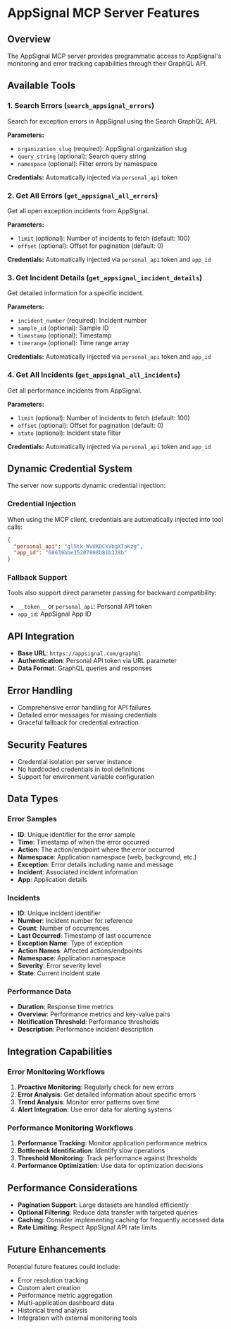 # AppSignal MCP Server Features

## Overview
The AppSignal MCP server provides programmatic access to AppSignal's monitoring and error tracking capabilities through their GraphQL API.

## Available Tools

### 1. Search Errors (`search_appsignal_errors`)
Search for exception errors in AppSignal using the Search GraphQL API.

**Parameters:**
- `organization_slug` (required): AppSignal organization slug
- `query_string` (optional): Search query string
- `namespace` (optional): Filter errors by namespace

**Credentials:** Automatically injected via `personal_api` token

### 2. Get All Errors (`get_appsignal_all_errors`)
Get all open exception incidents from AppSignal.

**Parameters:**
- `limit` (optional): Number of incidents to fetch (default: 100)
- `offset` (optional): Offset for pagination (default: 0)

**Credentials:** Automatically injected via `personal_api` token and `app_id`

### 3. Get Incident Details (`get_appsignal_incident_details`)
Get detailed information for a specific incident.

**Parameters:**
- `incident_number` (required): Incident number
- `sample_id` (optional): Sample ID
- `timestamp` (optional): Timestamp
- `timerange` (optional): Time range array

**Credentials:** Automatically injected via `personal_api` token and `app_id`

### 4. Get All Incidents (`get_appsignal_all_incidents`)
Get all performance incidents from AppSignal.

**Parameters:**
- `limit` (optional): Number of incidents to fetch (default: 100)
- `offset` (optional): Offset for pagination (default: 0)
- `state` (optional): Incident state filter

**Credentials:** Automatically injected via `personal_api` token and `app_id`

## Dynamic Credential System

The server now supports dynamic credential injection:

### Credential Injection
When using the MCP client, credentials are automatically injected into tool calls:
```json
{
  "personal_api": "gl5tk_WvUKDCkVbgXTaKzg",
  "app_id": "68639bbe15207808b81b328b"
}
```

### Fallback Support
Tools also support direct parameter passing for backward compatibility:
- `__token__` or `personal_api`: Personal API token
- `app_id`: AppSignal App ID

## API Integration
- **Base URL**: `https://appsignal.com/graphql`
- **Authentication**: Personal API token via URL parameter
- **Data Format**: GraphQL queries and responses

## Error Handling
- Comprehensive error handling for API failures
- Detailed error messages for missing credentials
- Graceful fallback for credential extraction

## Security Features
- Credential isolation per server instance
- No hardcoded credentials in tool definitions
- Support for environment variable configuration

## Data Types

### Error Samples
- **ID**: Unique identifier for the error sample
- **Time**: Timestamp of when the error occurred
- **Action**: The action/endpoint where the error occurred
- **Namespace**: Application namespace (web, background, etc.)
- **Exception**: Error details including name and message
- **Incident**: Associated incident information
- **App**: Application details

### Incidents
- **ID**: Unique incident identifier
- **Number**: Incident number for reference
- **Count**: Number of occurrences
- **Last Occurred**: Timestamp of last occurrence
- **Exception Name**: Type of exception
- **Action Names**: Affected actions/endpoints
- **Namespace**: Application namespace
- **Severity**: Error severity level
- **State**: Current incident state

### Performance Data
- **Duration**: Response time metrics
- **Overview**: Performance metrics and key-value pairs
- **Notification Threshold**: Performance thresholds
- **Description**: Performance incident description

## Integration Capabilities

### Error Monitoring Workflows
1. **Proactive Monitoring**: Regularly check for new errors
2. **Error Analysis**: Get detailed information about specific errors
3. **Trend Analysis**: Monitor error patterns over time
4. **Alert Integration**: Use error data for alerting systems

### Performance Monitoring Workflows
1. **Performance Tracking**: Monitor application performance metrics
2. **Bottleneck Identification**: Identify slow operations
3. **Threshold Monitoring**: Track performance against thresholds
4. **Performance Optimization**: Use data for optimization decisions

## Performance Considerations

- **Pagination Support**: Large datasets are handled efficiently
- **Optional Filtering**: Reduce data transfer with targeted queries
- **Caching**: Consider implementing caching for frequently accessed data
- **Rate Limiting**: Respect AppSignal API rate limits

## Future Enhancements

Potential future features could include:
- Error resolution tracking
- Custom alert creation
- Performance metric aggregation
- Multi-application dashboard data
- Historical trend analysis
- Integration with external monitoring tools 